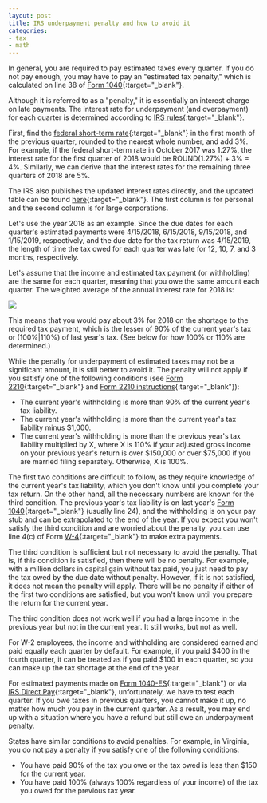 ```yaml
---
layout: post
title: IRS underpayment penalty and how to avoid it
categories:
- tax
- math
---
```


In general, you are required to pay estimated taxes every quarter.
If you do not pay enough, you may have to pay an "estimated tax
penalty," which is calculated on line 38 of [Form
1040][f1040]{:target="_blank"}.

Although it is referred to as a "penalty," it is essentially an
interest charge on late payments. The interest rate for underpayment
(and overpayment) for each quarter is determined according to [IRS
rules][rule]{:target="_blank"}.

First, find the [federal short-term rate][short]{:target="_blank"}
in the first month of the previous quarter, rounded to the nearest
whole number, and add 3%. For example, if the federal short-term
rate in October 2017 was 1.27%, the interest rate for the first
quarter of 2018 would be ROUND(1.27%) + 3% = 4%. Similarly, we can
derive that the interest rates for the remaining three quarters of
2018 are 5%.

The IRS also publishes the updated interest rates directly, and the
updated table can be found [here][rate]{:target="_blank"}. The first
column is for personal and the second column is for large corporations.

Let's use the year 2018 as an example. Since the due dates for each
quarter's estimated payments were 4/15/2018, 6/15/2018, 9/15/2018,
and 1/15/2019, respectively, and the due date for the tax return
was 4/15/2019, the length of time the tax owed for each quarter was
late for 12, 10, 7, and 3 months, respectively.

Let's assume that the income and estimated tax payment (or withholding)
are the same for each quarter, meaning that you owe the same amount
each quarter. The weighted average of the annual interest rate for
2018 is:

<img src="https://latex.codecogs.com/svg.latex?\small&space;R_{2018} = \frac{1}{4}(\frac{12}{12}\times 4% + \frac{10}{12}\times 5% + \frac{7}{12}\times 5% + \frac{3}{12}\times 5%)=3.08%">

This means that you would pay about 3% for 2018 on the shortage to
the required tax payment, which is the lesser of 90% of the current
year's tax or (100%|110%) of last year's tax. (See below for how
100% or 110% are determined.)


While the penalty for underpayment of estimated taxes may not be a significant
amount, it is still better to avoid it. The penalty will not apply if you
satisfy one of the following conditions (see [Form 2210][f2210]{:target="_blank"}
and [Form 2210 instructions][i2210]{:target="_blank"}):

- The current year's withholding is more than 90% of the current year's tax liability.
- The current year's withholding is more than the current year's tax liability minus $1,000.
- The current year's withholding is more than the previous year's tax liability multiplied by X, where X is 110% if your adjusted gross income on your previous year's return is over $150,000 or over $75,000 if you are married filing separately. Otherwise, X is 100%.

The first two conditions are difficult to follow, as they require knowledge of
the current year's tax liability, which you don't know until you complete your
tax return. On the other hand, all the necessary numbers are known for the
third condition. The previous year's tax liability is on last year's [Form 1040][f1040]{:target="_blank"}
(usually line 24), and the withholding is on your pay stub and can be
extrapolated to the end of the year. If you expect you won't satisfy the third
condition and are worried about the penalty, you can use line 4(c\) of Form
[W-4][w4]{:target="_blank"} to make extra payments.

The third condition is sufficient but not necessary to avoid the penalty. That
is, if this condition is satisfied, then there will be no penalty. For example,
with a million dollars in capital gain without tax paid, you just need to pay
the tax owed by the due date without penalty. However, if it is not satisfied,
it does not mean the penalty will apply. There will be no penalty if either of
the first two conditions are satisfied, but you won't know until you prepare
the return for the current year.

The third condition does not work well if you had a large income in the
previous year but not in the current year. It still works, but not as well.

For W-2 employees, the income and withholding are considered earned and paid
equally each quarter by default. For example, if you paid $400 in the fourth
quarter, it can be treated as if you paid $100 in each quarter, so you can make
up the tax shortage at the end of the year.

For estimated payments made on [Form 1040-ES][es]{:target="_blank"} or
via [IRS Direct Pay][direct-pay]{:target="_blank"}, unfortunately, we have to test each
quarter. If you owe taxes in previous quarters, you cannot make it up, no
matter how much you pay in the current quarter. As a result, you may end up
with a situation where you have a refund but still owe an underpayment penalty.

States have similar conditions to avoid penalties. For example, in Virginia,
you do not pay a penalty if you satisfy one of the following conditions:

- You have paid 90% of the tax you owe or the tax owed is less than $150 for the current year.
- You have paid 100% (always 100% regardless of your income) of the tax you owed for the previous tax year.

[f1040]: https://www.irs.gov/pub/irs-pdf/f1040.pdf
[rule]: https://www.irs.gov/newsroom/interest-rates-remain-the-same-for-the-first-quarter-of-2021
[short]: https://apps.irs.gov/app/picklist/list/federalRates.html
[rate]: https://www.dol.gov/agencies/ebsa/employers-and-advisers/plan-administration-and-compliance/correction-programs/vfcp/table-of-underpayment-rates
[f2210]: https://www.irs.gov/pub/irs-pdf/f2210.pdf
[i2210]: https://www.irs.gov/pub/irs-pdf/i2210.pdf
[w4]: https://www.irs.gov/pub/irs-pdf/fw4.pdf
[es]: https://www.irs.gov/pub/irs-pdf/f1040es.pdf
[direct-pay]: https://www.irs.gov/payments/direct-pay
[va]: https://tax.virginia.gov/sites/default/files/vatax-pdf/2017-form-760c-instructions.pdf
